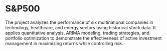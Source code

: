# S&P500
The project analyzes the performance of six multinational companies in technology, healthcare, and energy sectors using historical stock data. It applies quantitative analysis, ARIMA modeling, trading strategies, and portfolio optimization to demonstrate the effectiveness of active investment management in maximizing returns while controlling risk.
